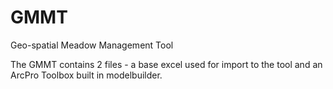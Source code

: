 # GMMT
Geo-spatial Meadow Management Tool

The GMMT contains 2 files - a base excel used for import to the tool and an ArcPro Toolbox built in modelbuilder. 

